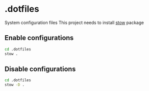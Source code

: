 # .dotfiles

System configuration files
This project needs to install [stow](https://www.gnu.org/software/stow/manual/stow.html) package

## Enable configurations

```bash
cd .dotfiles
stow .
```

## Disable configurations

```bash
cd .dotfiles
stow -D .
```
